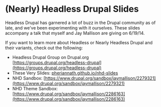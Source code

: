 (Nearly) Headless Drupal Slides
===============================

Headless Drupal has garnered a lot of buzz in the Drupal community as of late, and we've been experimenting with it ourselves. These slides accompany a talk that myself and Jay Mallison are giving on 6/19/14.

If you want to learn more about Headless or Nearly Headless Drupal and their variants, check out the following:

* Headless Drupal Group on Drupal.org [https://groups.drupal.org/headless-drupal](https://groups.drupal.org/headless-drupal)
* These Very Slides: [pheriannath.github.io/nhd-slides](http://pheriannath.github.io/nhd-slides)
* NHD Sandbox: [https://www.drupal.org/sandbox/jaymallison/2279321](https://www.drupal.org/sandbox/jaymallison/2279321)
* NHD Theme Sandbox: [https://www.drupal.org/sandbox/jaymallison/2286163](https://www.drupal.org/sandbox/jaymallison/2286163)



